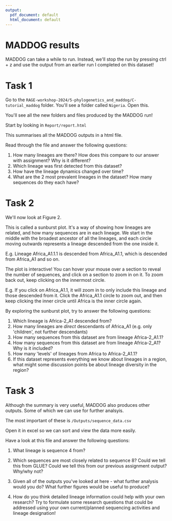 ```yaml
---
output:
  pdf_document: default
  html_document: default
---
```

# MADDOG results

MADDOG can take a while to run. Instead, we'll stop the run by pressing ctrl + z and use the output from an earlier run I completed on this dataset!

# Task 1

Go to the `RAGE-workshop-2024/5-phylogenetics_and_maddog/C-tutorial_maddog` folder. You'll see a folder called `Nigeria`. Open this.

You'll see all the new folders and files produced by the MADDOG run!

Start by looking in `Report/report.html`

This summarises all the MADDOG outputs in a html file. 

Read through the file and answer the following questions:
1. How many lineages are there? How does this compare to our answer with assignment? Why is it different?
2. Which lineage was first detected from this dataset?
3. How have the lineage dynamics changed over time? 
4. What are the 2 most prevalent lineages in the dataset? How many sequences do they each have?

# Task 2

We'll now look at Figure 2.

This is called a sunburst plot. It's a way of showing how lineages are related, and how many sequences are in each lineage. We start in the middle with the broadest ancestor of all the lineages, and each circle moving outwards represents a lineage descended from the one inside it. 

E.g. Lineage Africa_A1.1.1 is descended from Africa_A1.1, which is descended from Africa_A1 and so on. 

The plot is interactive! You can hover your mouse over a section to reveal the number of sequences, and click on a section to zoom in on it. To zoom back out, keep clicking on the innermost circle. 

E.g. If you click on Africa_A1.1, it will zoom in to only include this lineage and those descended from it. Click the Africa_A1.1 circle to zoom out, and then keep clicking the inner circle until Africa is the inner circle again. 

By exploring the sunburst plot, try to answer the following questions:

1. Which lineage is Africa-2_A1 descended from?
2. How many lineages are *direct* descendants of Africa_A1 (e.g. only 'children', not further descendants)
3. How many sequences from this dataset are from lineage Africa-2_A1.1?
4. How many sequences from this dataset are from lineage Africa-2_A1? Why is it included?
5. How many 'levels' of lineages from Africa to Africa-2_A1.1?
6. If this dataset represents everything we know about lineages in a region, what might some discussion points be about lineage diversity in the region?


# Task 3

Although the summary is very useful, MADDOG also produces other outputs. Some of which we can use for further analsyis. 

The most important of these is `/Outputs/sequence_data.csv`

Open it in excel so we can sort and view the data more easily.

Have a look at this file and answer the following questions:

1. What lineage is sequence 4 from?
2. Which sequences are most closely related to sequence 8? Could we tell this from GLUE? Could we tell this from our previous assignment output? Why/why not?

3. Given all of the outputs you've looked at here - what further analysis would you do? What further figures would be useful to produce?

4. How do you think detailed lineage information could help with your own research? Try to formulate some research questions that could be addressed using your own current/planned sequencing activities and lineage designation! 

